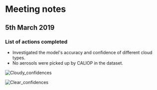 # Meeting notes

## 5th March 2019

### List of actions completed

- Investigated the model's accuracy and confidence of different cloud types.
- No aerosols were picked up by CALIOP in the dataset.

![Cloudy_confidences](http://www.hep.ph.ic.ac.uk/~kt2015/Cloudy_confidences.png)

![Clear_confidences](http://www.hep.ph.ic.ac.uk/~kt2015/Clear_confidences.png)
